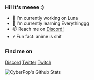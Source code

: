 ### Hi! It's meeee :)



- 🔭 I’m currently working on Luna
- 🌱 I’m currently learning Everythinggg
- 📫 Reach me on [Discord!](https://discord.gg/MMNSf3T)
- ⚡ Fun fact: anime is shit

### Find me on
[Discord](https://discord.gg/MMNSf3T)
[Twitter](https://twitter.com/thecyberpop)
[Twitch](https://twitch.tv/cyberthepop)

<img align="left" alt="CyberPop's Github Stats" src="https://github-readme-stats.vercel.app/api?username=cyber-pop&show_icons=true&hide_border=true&theme=radical" />
